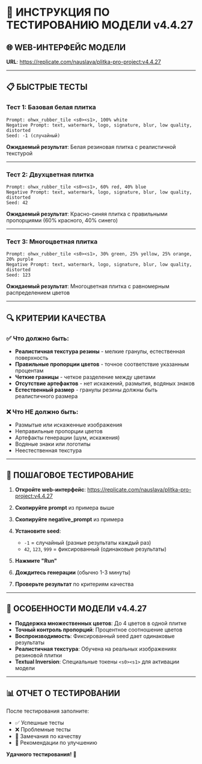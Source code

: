 # 🧪 ИНСТРУКЦИЯ ПО ТЕСТИРОВАНИЮ МОДЕЛИ v4.4.27

## **🌐 WEB-ИНТЕРФЕЙС МОДЕЛИ**
**URL**: https://replicate.com/nauslava/plitka-pro-project:v4.4.27

---

## **📋 БЫСТРЫЕ ТЕСТЫ**

### **Тест 1: Базовая белая плитка**
```
Prompt: ohwx_rubber_tile <s0><s1>, 100% white
Negative Prompt: text, watermark, logo, signature, blur, low quality, distorted
Seed: -1 (случайный)
```
**Ожидаемый результат**: Белая резиновая плитка с реалистичной текстурой

---

### **Тест 2: Двухцветная плитка**
```
Prompt: ohwx_rubber_tile <s0><s1>, 60% red, 40% blue
Negative Prompt: text, watermark, logo, signature, blur, low quality, distorted
Seed: 42
```
**Ожидаемый результат**: Красно-синяя плитка с правильными пропорциями (60% красного, 40% синего)

---

### **Тест 3: Многоцветная плитка**
```
Prompt: ohwx_rubber_tile <s0><s1>, 30% green, 25% yellow, 25% orange, 20% purple
Negative Prompt: text, watermark, logo, signature, blur, low quality, distorted
Seed: 123
```
**Ожидаемый результат**: Многоцветная плитка с равномерным распределением цветов

---

## **🔍 КРИТЕРИИ КАЧЕСТВА**

### **✅ Что должно быть:**
- **Реалистичная текстура резины** - мелкие гранулы, естественная поверхность
- **Правильные пропорции цветов** - точное соответствие указанным процентам
- **Четкие границы** - четкое разделение между цветами
- **Отсутствие артефактов** - нет искажений, размытия, водяных знаков
- **Естественный размер** - гранулы резины должны быть реалистичного размера

### **❌ Что НЕ должно быть:**
- Размытые или искаженные изображения
- Неправильные пропорции цветов
- Артефакты генерации (шум, искажения)
- Водяные знаки или логотипы
- Неестественная текстура

---

## **📱 ПОШАГОВОЕ ТЕСТИРОВАНИЕ**

1. **Откройте web-интерфейс**: https://replicate.com/nauslava/plitka-pro-project:v4.4.27

2. **Скопируйте prompt** из примера выше

3. **Скопируйте negative_prompt** из примера

4. **Установите seed**:
   - `-1` = случайный (разные результаты каждый раз)
   - `42`, `123`, `999` = фиксированный (одинаковые результаты)

5. **Нажмите "Run"**

6. **Дождитесь генерации** (обычно 1-3 минуты)

7. **Проверьте результат** по критериям качества

---

## **🎯 ОСОБЕННОСТИ МОДЕЛИ v4.4.27**

- **Поддержка множественных цветов**: До 4 цветов в одной плитке
- **Точный контроль пропорций**: Процентное соотношение цветов
- **Воспроизводимость**: Фиксированный seed дает одинаковые результаты
- **Реалистичная текстура**: Обучена на реальных изображениях резиновой плитки
- **Textual Inversion**: Специальные токены `<s0><s1>` для активации модели

---

## **📊 ОТЧЕТ О ТЕСТИРОВАНИИ**

После тестирования заполните:
- ✅ Успешные тесты
- ❌ Проблемные тесты
- 📝 Замечания по качеству
- 🚀 Рекомендации по улучшению

**Удачного тестирования!** 🎨
